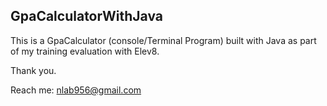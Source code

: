 ## GpaCalculatorWithJava

This is a GpaCalculator (console/Terminal Program) built with Java as part of my training evaluation with Elev8.

Thank you.

Reach me: nlab956@gmail.com
